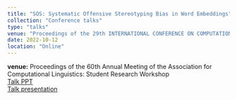```yaml
---
title: "SOS: Systematic Offensive Stereotyping Bias in Word Embeddings"
collection: "Conference talks"
type: "talks"
venue: "Proceedings of the 29th INTERNATIONAL CONFERENCE ON COMPUTATIONAL LINGUISTICS"
date: 2022-10-12
location: "Online"
---
```

<b>venue:</b> Proceedings of the 60th Annual Meeting of the Association for Computational Linguistics: Student Research Workshop<br>
<a href="/files/talks/2022/SOS_2022/sos_ppt.pdf">Talk PPT</a><br>
<a href="/files/talks/2022/SOS_2022/video1694538340.mp4">Talk presentation</a>
